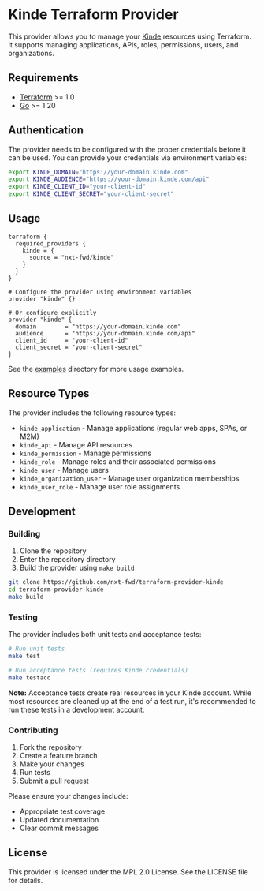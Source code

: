 # Kinde Terraform Provider

This provider allows you to manage your [Kinde](https://kinde.com/) resources using Terraform. It supports managing applications, APIs, roles, permissions, users, and organizations.

## Requirements

- [Terraform](https://www.terraform.io/downloads.html) >= 1.0
- [Go](https://golang.org/doc/install) >= 1.20

## Authentication

The provider needs to be configured with the proper credentials before it can be used. You can provide your credentials via environment variables:

```sh
export KINDE_DOMAIN="https://your-domain.kinde.com"
export KINDE_AUDIENCE="https://your-domain.kinde.com/api"
export KINDE_CLIENT_ID="your-client-id"
export KINDE_CLIENT_SECRET="your-client-secret"
```

## Usage

```hcl
terraform {
  required_providers {
    kinde = {
      source = "nxt-fwd/kinde"
    }
  }
}

# Configure the provider using environment variables
provider "kinde" {}

# Or configure explicitly
provider "kinde" {
  domain        = "https://your-domain.kinde.com"
  audience      = "https://your-domain.kinde.com/api"
  client_id     = "your-client-id"
  client_secret = "your-client-secret"
}
```

See the [examples](./examples) directory for more usage examples.

## Resource Types

The provider includes the following resource types:

- `kinde_application` - Manage applications (regular web apps, SPAs, or M2M)
- `kinde_api` - Manage API resources
- `kinde_permission` - Manage permissions
- `kinde_role` - Manage roles and their associated permissions
- `kinde_user` - Manage users
- `kinde_organization_user` - Manage user organization memberships
- `kinde_user_role` - Manage user role assignments

## Development

### Building

1. Clone the repository
2. Enter the repository directory
3. Build the provider using `make build`

```sh
git clone https://github.com/nxt-fwd/terraform-provider-kinde
cd terraform-provider-kinde
make build
```

### Testing

The provider includes both unit tests and acceptance tests:

```sh
# Run unit tests
make test

# Run acceptance tests (requires Kinde credentials)
make testacc
```

**Note:** Acceptance tests create real resources in your Kinde account. While most resources are cleaned up at the end of a test run, it's recommended to run these tests in a development account.

### Contributing

1. Fork the repository
2. Create a feature branch
3. Make your changes
4. Run tests
5. Submit a pull request

Please ensure your changes include:
- Appropriate test coverage
- Updated documentation
- Clear commit messages

## License

This provider is licensed under the MPL 2.0 License. See the LICENSE file for details.
